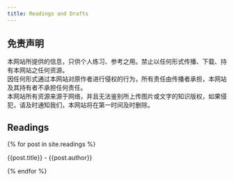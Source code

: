 ```yaml
---
title: Readings and Drafts
---
```


## 免责声明

本网站所提供的信息，只供个人练习、参考之用。禁止以任何形式传播、下载、持有本网站之任何资源。
<br>
因任何形式通过本网站对原作者进行侵权的行为，所有责任由传播者承担，本网站及其持有者不承担任何责任。
<br>
本网站所有资源来源于网络，并且无法鉴别所上传图片或文字的知识版权，如果侵犯，请及时通知我们，本网站将在第一时间及时删除。

## Readings

{% for post in site.readings %}
<p>
    <a class="a_title" style="text-decoration: none" href="{{site.url}}{{site.baseurl}}{{post.url}}">{{post.title}} - {{post.author}}</a>
</p>
{% endfor %}
